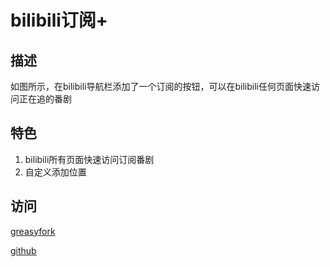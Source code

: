 # bilibili订阅+

## 描述
如图所示，在bilibili导航栏添加了一个订阅的按钮，可以在bilibili任何页面快速访问正在追的番剧

## 特色
1. bilibili所有页面快速访问订阅番剧
2. 自定义添加位置

## 访问

[greasyfork](https://greasyfork.org/zh-CN/scripts/30283-bilibili%E8%AE%A2%E9%98%85)

[github](https://github.com/YanxinTang/Tampermonkey)